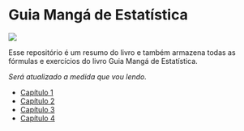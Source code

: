 # Guia Mangá de Estatística

![](https://photos.enjoei.com.br/livro-guia-manga-de-estatistica-shin-takahashi-86803000/800x800/czM6Ly9waG90b3MuZW5qb2VpLmNvbS5ici9wcm9kdWN0cy8xNDQ2MzU0My82NmZlOTY0MmUxOTNmZTJlYTI1MGI3ZTRmMDAwMDkyMy5qcGc)

Esse repositório é um resumo do livro e também armazena todas as fórmulas e exercícios do livro Guia Mangá de Estatística. 

*Será atualizado a medida que vou lendo.*

- [Capítulo 1](cap1.md)
- [Capítulo 2](cap2.md)
- [Capítulo 3](cap3.md)
- [Capítulo 4](cap4.md)

